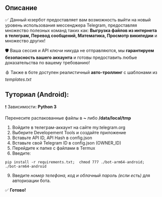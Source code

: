 ## Описание

✅ Данный юзербот предоставляет вам возможность выйти на новый уровень использования мессенджера Telegram, предоставляя множество полезных команд таких как: **Выгрузка файлов из интернета в телеграм, Перевод сообщений, Математика, Просмотр википедии** и множество других!

🛡️ Ваша сессия и API ключи никуда не отправляются, мы **гарантируем безопасность вашего аккаунта** и готовы предоставить любые доказательства по вашему требованию!

🩸 Также в боте доступен реалистичный **авто-троллинг** с шаблонами из _templates.txt_

## Туториал (Android):

❗ Зависимости: **Python 3**

Перенесите распакованные файлы в **~** либо **/data/local/tmp**

1. Войдите в телеграм-аккаунт на сайте my.telegram.org
2. Выберите Developement Tools и создайте приложение
3. Вставьте API ID, API Hash в config.json
4. Вставьте свой Telegram ID в config.json (OWNER_ID)
5. Перейдите к папке с файлами в Termux
6. Введите:

`pip install -r requirements.txt;  chmod 777 ./bot-arm64-android;  ./bot-arm64-android`

9. Введите _номер телефона, код и облачный пароль (если есть)_ для авторизации бота.

✅ **Готово!**
